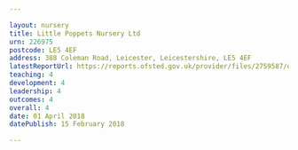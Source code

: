 ```yaml
---

layout: nursery
title: Little Poppets Nursery Ltd
urn: 226975
postcode: LE5 4EF
address: 388 Coleman Road, Leicester, Leicestershire, LE5 4EF
latestReportUrl: https://reports.ofsted.gov.uk/provider/files/2759587/urn/226975.pdf
teaching: 4
development: 4
leadership: 4
outcomes: 4
overall: 4
date: 01 April 2018 
datePublish: 15 February 2018

---
```

